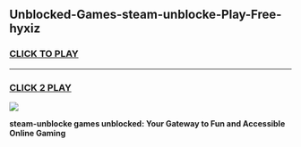 
## Unblocked-Games-steam-unblocke-Play-Free-hyxiz
<h3>
<a href="https://premium76.site?title=steam-unblocke&ref=21A">CLICK TO PLAY</a></h3>
<hr>

<h3>
<a href="https://premium76.site?title=steam-unblocke&ref=21A">CLICK 2 PLAY</a>
  
</h3>

<a href="https://premium76.site?title=steam-unblocke&ref=21A"><img src="https://clearcache.store/games.png"></a>


**steam-unblocke games unblocked: Your Gateway to Fun and Accessible Online Gaming**
